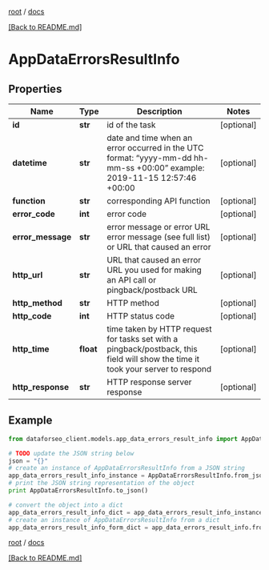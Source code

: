 [root](./../ "root") / [docs](./ "docs")

[[Back to README.md]](./../README.md "[Back to README.md]")

# AppDataErrorsResultInfo

## Properties

Name | Type | Description | Notes
------------ | ------------- | ------------- | -------------
**id** | **str** | id of the task | [optional]
**datetime** | **str** | date and time when an error occurred in the UTC format: “yyyy-mm-dd hh-mm-ss +00:00” example: 2019-11-15 12:57:46 +00:00 | [optional]
**function** | **str** | corresponding API function | [optional]
**error_code** | **int** | error code | [optional]
**error_message** | **str** | error message or error URL error message (see full list) or URL that caused an error | [optional]
**http_url** | **str** | URL that caused an error URL you used for making an API call or pingback/postback URL | [optional]
**http_method** | **str** | HTTP method | [optional]
**http_code** | **int** | HTTP status code | [optional]
**http_time** | **float** | time taken by HTTP request for tasks set with a pingback/postback, this field will show the time it took your server to respond | [optional]
**http_response** | **str** | HTTP response server response | [optional]

## Example

```python
from dataforseo_client.models.app_data_errors_result_info import AppDataErrorsResultInfo

# TODO update the JSON string below
json = "{}"
# create an instance of AppDataErrorsResultInfo from a JSON string
app_data_errors_result_info_instance = AppDataErrorsResultInfo.from_json(json)
# print the JSON string representation of the object
print AppDataErrorsResultInfo.to_json()

# convert the object into a dict
app_data_errors_result_info_dict = app_data_errors_result_info_instance.to_dict()
# create an instance of AppDataErrorsResultInfo from a dict
app_data_errors_result_info_form_dict = app_data_errors_result_info.from_dict(app_data_errors_result_info_dict)
```

  

[root](./../ "root") / [docs](./ "docs")

[[Back to README.md]](./../README.md "[Back to README.md]")